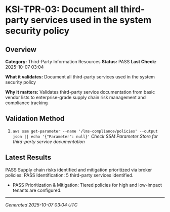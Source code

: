 # KSI-TPR-03: Document all third-party services used in the system security policy

## Overview

**Category:** Third-Party Information Resources
**Status:** PASS
**Last Check:** 2025-10-07 03:04

**What it validates:** Document all third-party services used in the system security policy

**Why it matters:** Validates third-party service documentation from basic vendor lists to enterprise-grade supply chain risk management and compliance tracking

## Validation Method

1. `aws ssm get-parameter --name '/lms-compliance/policies' --output json || echo '{"Parameter": null}'`
   *Check SSM Parameter Store for third-party service documentation*

## Latest Results

PASS Supply chain risks identified and mitigation prioritized via broker policies: PASS Identification: 5 third-party services identified.
- PASS Prioritization & Mitigation: Tiered policies for high and low-impact tenants are configured.

---
*Generated 2025-10-07 03:04 UTC*